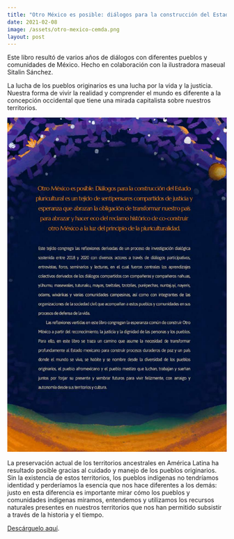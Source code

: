 ```yaml
---
title: "Otro México es posible: diálogos para la construcción del Estado pluricultural"
date: 2021-02-08
image: /assets/otro-mexico-cemda.png
layout: post
---
```


Este libro resultó de varios años de diálogos con diferentes pueblos y
comunidades de México. Hecho en colaboración con la ilustradora
maseual Sitalin Sánchez.

La lucha de los pueblos originarios es una lucha por la vida y la
justicia. Nuestra forma de vivir la realidad y comprender el mundo
es diferente a la concepción occidental que tiene una mirada
capitalista sobre nuestros territorios.


![](/assets/otro-mexico-cemda-tapa.png)

La preservación actual de los territorios ancestrales en América
Latina ha resultado posible gracias al cuidado y manejo de los pueblos
originarios. Sin la existencia de estos territorios, los pueblos
indígenas no tendríamos identidad y perderíamos la esencia que nos
hace diferentes a los demás: justo en esta diferencia es importante
mirar cómo los pueblos y comunidades indígenas miramos, entendemos y
utilizamos los recursos naturales presentes en nuestros territorios
que nos han permitido subsistir a través de la historia y el tiempo.

[Descárguelo aquí](https://www.cemda.org.mx/wp-content/uploads/2021/01/Otro_Mexico_es_posible_Dialogos_para_la_construccion_del_Estado_pluricultural.pdf).
